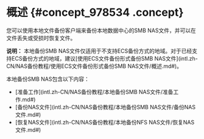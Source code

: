 # 概述 {#concept_978534 .concept}

您可以使用本地文件备份客户端来备份本地数据中心的SMB NAS文件，并可以在文件丢失或受损时恢复文件。

**说明：** 本地备份SMB NAS文件仅适用于不支持ECS备份方式的地域。对于已经支持ECS备份方式的地域，建议[使用ECS文件备份形式备份SMB NAS文件](intl.zh-CN/NAS备份教程/使用ECS文件备份形式备份SMB NAS文件/概述.md#)。

本地备份SMB NAS包含以下内容：

-   [准备工作](intl.zh-CN/NAS备份教程/本地备份SMB NAS文件/准备工作.md#)
-   [备份NAS文件](intl.zh-CN/NAS备份教程/本地备份SMB NAS文件/备份NAS文件.md#)
-   [恢复NAS文件](intl.zh-CN/NAS备份教程/本地备份NFS NAS文件/恢复NAS文件.md#)

